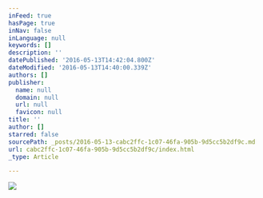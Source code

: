 ```yaml
---
inFeed: true
hasPage: true
inNav: false
inLanguage: null
keywords: []
description: ''
datePublished: '2016-05-13T14:42:04.800Z'
dateModified: '2016-05-13T14:40:00.339Z'
authors: []
publisher:
  name: null
  domain: null
  url: null
  favicon: null
title: ''
author: []
starred: false
sourcePath: _posts/2016-05-13-cabc2ffc-1c07-46fa-905b-9d5cc5b2df9c.md
url: cabc2ffc-1c07-46fa-905b-9d5cc5b2df9c/index.html
_type: Article

---
```

![](https://the-grid-user-content.s3-us-west-2.amazonaws.com/76b70db7-979f-4f67-b12d-a13e9d911703.jpg)